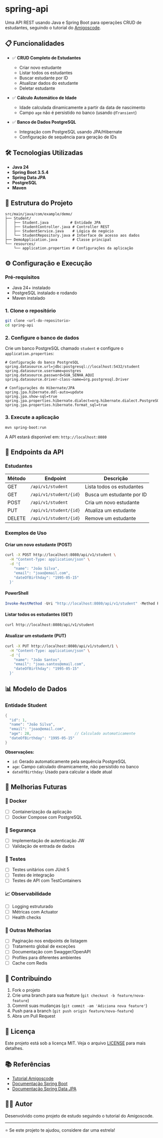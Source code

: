 # spring-api

Uma API REST usando Java e Spring Boot para operações CRUD de estudantes, seguindo o tutorial do [Amigoscode](https://www.youtube.com/c/amigoscode).

## 📋 Funcionalidades

- ✅ **CRUD Completo de Estudantes**
  - Criar novo estudante
  - Listar todos os estudantes
  - Buscar estudante por ID
  - Atualizar dados do estudante
  - Deletar estudante

- ✅ **Cálculo Automático de Idade**
  - Idade calculada dinamicamente a partir da data de nascimento
  - Campo `age` não é persistido no banco (usando `@Transient`)

- ✅ **Banco de Dados PostgreSQL**
  - Integração com PostgreSQL usando JPA/Hibernate
  - Configuração de sequência para geração de IDs

## 🛠️ Tecnologias Utilizadas

- **Java 24**
- **Spring Boot 3.5.4**
- **Spring Data JPA**
- **PostgreSQL**
- **Maven**

## 📁 Estrutura do Projeto

```
src/main/java/com/example/demo/
├── Student/
│   ├── Student.java          # Entidade JPA
│   ├── StudentController.java # Controller REST
│   ├── StudentService.java    # Lógica de negócio
│   └── StudentRepository.java # Interface de acesso aos dados
├── DemoApplication.java       # Classe principal
└── resources/
    └── application.properties # Configurações da aplicação
```

## ⚙️ Configuração e Execução

### Pré-requisitos
- Java 24+ instalado
- PostgreSQL instalado e rodando
- Maven instalado

### 1. Clone o repositório
```bash
git clone <url-do-repositorio>
cd spring-api
```

### 2. Configure o banco de dados
Crie um banco PostgreSQL chamado `student` e configure o `application.properties`:

```properties
# Configuração do banco PostgreSQL
spring.datasource.url=jdbc:postgresql://localhost:5432/student
spring.datasource.username=postgres
spring.datasource.password=SUA_SENHA_AQUI
spring.datasource.driver-class-name=org.postgresql.Driver

# Configurações do Hibernate/JPA
spring.jpa.hibernate.ddl-auto=update
spring.jpa.show-sql=true
spring.jpa.properties.hibernate.dialect=org.hibernate.dialect.PostgreSQLDialect
spring.jpa.properties.hibernate.format_sql=true
```

### 3. Execute a aplicação
```bash
mvn spring-boot:run
```

A API estará disponível em: `http://localhost:8080`

## 🔗 Endpoints da API

### Estudantes

| Método | Endpoint | Descrição |
|--------|----------|-----------|
| GET | `/api/v1/student` | Lista todos os estudantes |
| GET | `/api/v1/student/{id}` | Busca um estudante por ID |
| POST | `/api/v1/student` | Cria um novo estudante |
| PUT | `/api/v1/student/{id}` | Atualiza um estudante |
| DELETE | `/api/v1/student/{id}` | Remove um estudante |

### Exemplos de Uso

#### Criar um novo estudante (POST)
```bash
curl -X POST http://localhost:8080/api/v1/student \
  -H "Content-Type: application/json" \
  -d '{
    "name": "João Silva",
    "email": "joao@email.com",
    "dateOfBirthday": "1995-05-15"
  }'
```

#### PowerShell
```powershell
Invoke-RestMethod -Uri "http://localhost:8080/api/v1/student" -Method POST -Headers @{"Content-Type"="application/json"} -Body '{"name":"João Silva","email":"joao@email.com","dateOfBirthday":"1995-05-15"}'
```

#### Listar todos os estudantes (GET)
```bash
curl http://localhost:8080/api/v1/student
```

#### Atualizar um estudante (PUT)
```bash
curl -X PUT http://localhost:8080/api/v1/student/1 \
  -H "Content-Type: application/json" \
  -d '{
    "name": "João Santos",
    "email": "joao.santos@email.com",
    "dateOfBirthday": "1995-05-15"
  }'
```

## 📊 Modelo de Dados

### Entidade Student
```java
{
  "id": 1,
  "name": "João Silva",
  "email": "joao@email.com",
  "age": 28,                    // Calculado automaticamente
  "dateOfBirthday": "1995-05-15"
}
```

**Observações:**
- `id`: Gerado automaticamente pela sequência PostgreSQL
- `age`: Campo calculado dinamicamente, não persistido no banco
- `dateOfBirthday`: Usado para calcular a idade atual

## 🚀 Melhorias Futuras

### 🐳 Docker
- [ ] Containerização da aplicação
- [ ] Docker Compose com PostgreSQL

### 🔐 Segurança
- [ ] Implementação de autenticação JW
- [ ] Validação de entrada de dados

### 🧪 Testes
- [ ] Testes unitários com JUnit 5
- [ ] Testes de integração
- [ ] Testes de API com TestContainers

### 📈 Observabilidade
- [ ] Logging estruturado
- [ ] Métricas com Actuator
- [ ] Health checks

### 🔧 Outras Melhorias
- [ ] Paginação nos endpoints de listagem
- [ ] Tratamento global de exceções
- [ ] Documentação com Swagger/OpenAPI
- [ ] Profiles para diferentes ambientes
- [ ] Cache com Redis

## 🤝 Contribuindo

1. Fork o projeto
2. Crie uma branch para sua feature (`git checkout -b feature/nova-feature`)
3. Commit suas mudanças (`git commit -am 'Adiciona nova feature'`)
4. Push para a branch (`git push origin feature/nova-feature`)
5. Abra um Pull Request

## 📝 Licença

Este projeto está sob a licença MIT. Veja o arquivo [LICENSE](LICENSE) para mais detalhes.

## 📚 Referências

- [Tutorial Amigoscode](https://www.youtube.com/c/amigoscode)
- [Documentação Spring Boot](https://spring.io/projects/spring-boot)
- [Documentação Spring Data JPA](https://spring.io/projects/spring-data-jpa)

## 👨‍💻 Autor

Desenvolvido como projeto de estudo seguindo o tutorial do Amigoscode.

---

⭐ Se este projeto te ajudou, considere dar uma estrela!